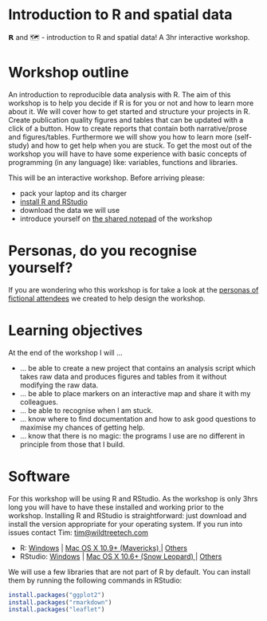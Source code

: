# Introduction to R and spatial data
𝗥 and 🗺 - introduction to R and spatial data! A 3hr interactive workshop.


# Workshop outline

An introduction to reproducible data analysis with R. The aim of this
workshop is to help you decide if R is for you or not and how to learn
more about it. We will cover how to
get started and structure your projects in R. Create publication quality
figures and tables that can be updated with a click of a button. How to
create reports that contain both narrative/prose and figures/tables. Furthermore
we will show you how to learn more (self-study) and how to get help when
you are stuck. To get the most out of the workshop you will have to have
some experience with basic concepts of programming (in any language) like:
variables, functions and libraries.

This will be an interactive workshop. Before arriving please:

* pack your laptop and its charger
* [install R and RStudio](#software)
* download the data we will use
* introduce yourself on [the shared notepad](https://public.etherpad-mozilla.org/p/geong-r-and-maps-2016) of the workshop


# Personas, do you recognise yourself?

If you are wondering who this workshop is for take a look at the [personas
of fictional attendees][personas] we created to help design the workshop.

[personas]: https://github.com/wildtreetech/r-and-maps/issues/1


# Learning objectives

At the end of the workshop I will ...

* ... be able to create a new project that contains an analysis script
  which takes raw data and produces figures and tables from it without
  modifying the raw data.
* ... be able to place markers on an interactive map and share it with
  my colleagues.
* ... be able to recognise when I am stuck.
* ... know where to find documentation and how to ask good questions to
  maximise my chances of getting help.
* ... know that there is no magic: the programs I use are no different
  in principle from those that I build.


# Software

For this workshop will be using R and RStudio. As the workshop is only 3hrs
long you will have to have these installed and working prior to the
workshop. Installing R and RStudio is straightforward: just download and
install the version appropriate for your operating system. If you run into
issues contact Tim: <tim@wildtreetech.com>

- R: [Windows](https://cran.r-project.org/bin/windows/base/R-3.3.1-win.exe) | [Mac OS X 10.9+ (Mavericks) ](https://cran.r-project.org/bin/macosx/R-3.3.1.pkg) |  [Others](https://cran.r-project.org/)
- RStudio: [Windows](https://download1.rstudio.org/RStudio-0.99.903.exe) | [Mac OS X 10.6+ (Snow Leopard) ](https://download1.rstudio.org/RStudio-0.99.903.dmg) |  [Others](https://www.rstudio.com/products/rstudio/download/)

We will use a few libraries that are not part of R by default. You can install
them by running the following commands in RStudio:

```R
install.packages("ggplot2")
install.packages("rmarkdown")
install.packages("leaflet")
```
